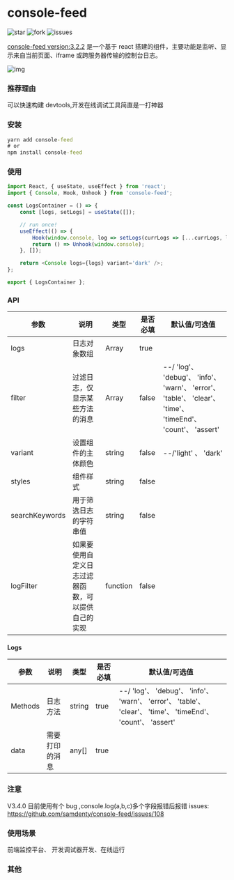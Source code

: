 # console-feed

![star](https://img.shields.io/github/stars/samdenty/console-feed)
![fork](https://img.shields.io/github/forks/samdenty/console-feed)
![issues](https://img.shields.io/github/issues/samdenty/console-feed)

[console-feed version:3.2.2](https://github.com/samdenty/console-feed) 是一个基于 react 搭建的组件，主要功能是监听、显示来自当前页面、iframe 或跨服务器传输的控制台日志。

![img](https://user-images.githubusercontent.com/13242392/38513414-1bc32870-3c26-11e8-9a8f-0989d2142b1c.png)

### 推荐理由

可以快速构建 devtools,开发在线调试工具简直是一打神器

### 安装

```cmd
yarn add console-feed
# or
npm install console-feed

```

### 使用

```js
import React, { useState, useEffect } from 'react';
import { Console, Hook, Unhook } from 'console-feed';

const LogsContainer = () => {
	const [logs, setLogs] = useState([]);

	// run once!
	useEffect(() => {
		Hook(window.console, log => setLogs(currLogs => [...currLogs, log]), false);
		return () => Unhook(window.console);
	}, []);

	return <Console logs={logs} variant='dark' />;
};

export { LogsContainer };
```

### API

| 参数           | 说明                                               | 类型     | 是否必填 | 默认值/可选值                                                                                                 |
| -------------- | -------------------------------------------------- | -------- | -------- | ------------------------------------------------------------------------------------------------------------- |
| logs           | 日志对象数组                                       | Array    | true     |                                                                                                               |
| filter         | 过滤日志，仅显示某些方法的消息                     | Array    | false    | --/ 'log'、 'debug'、 'info'、 'warn'、 'error'、 'table'、 'clear'、 'time'、 'timeEnd'、 'count'、 'assert' |
| variant        | 设置组件的主体颜色                                 | string   | false    | --/'light' 、 'dark'                                                                                          |
| styles         | 组件样式                                           | string   | false    |                                                                                                               |
| searchKeywords | 用于筛选日志的字符串值                             | string   | false    |                                                                                                               |
| logFilter      | 如果要使用自定义日志过滤器函数，可以提供自己的实现 | function | false    |                                                                                                               |

#### Logs

| 参数    | 说明           | 类型   | 是否必填 | 默认值/可选值                                                                                                 |
| ------- | -------------- | ------ | -------- | ------------------------------------------------------------------------------------------------------------- |
| Methods | 日志方法       | string | true     | --/ 'log'、 'debug'、 'info'、 'warn'、 'error'、 'table'、 'clear'、 'time'、 'timeEnd'、 'count'、 'assert' |
| data    | 需要打印的消息 | any[]  | true     |                                                                                                               |

### 注意

V3.4.0 目前使用有个 bug ,console.log(a,b,c)多个字段报错后报错
issues: https://github.com/samdenty/console-feed/issues/108

### 使用场景

前端监控平台、 开发调试器开发、在线运行

### 其他
